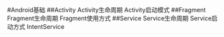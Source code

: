 #Android基础
##Activity
Activity生命周期
Activity启动模式
##Fragment
Fragment生命周期
Fragment使用方式
##Service
Service生命周期
Service启动方式
IntentService

